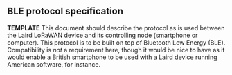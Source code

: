 ## BLE protocol specification

**TEMPLATE** This document should describe the protocol as is used between the Laird LoRaWAN device and its controlling node (smartphone or computer). This protocol is to be built on top of Bluetooth Low Energy (BLE). Compatibility is *not* a requirement here, though it would be nice to have as it would enable a British smartphone to be used with a Laird device running American software, for instance.



